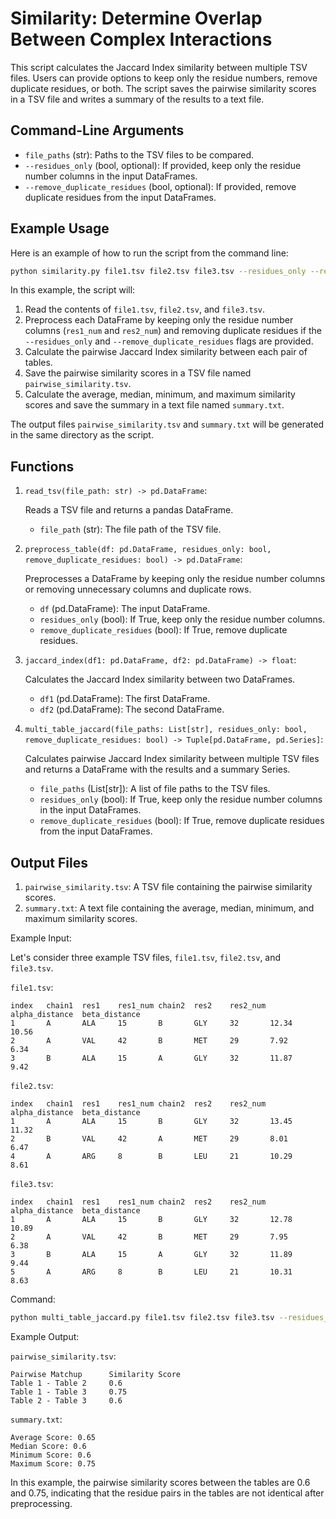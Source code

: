# Similarity: Determine Overlap Between Complex Interactions

This script calculates the Jaccard Index similarity between multiple TSV files. Users can provide options to keep only the residue numbers, remove duplicate residues, or both. The script saves the pairwise similarity scores in a TSV file and writes a summary of the results to a text file.

## Command-Line Arguments

* `file_paths` (str): Paths to the TSV files to be compared.
* `--residues_only` (bool, optional): If provided, keep only the residue number columns in the input DataFrames.
* `--remove_duplicate_residues` (bool, optional): If provided, remove duplicate residues from the input DataFrames.

## Example Usage

Here is an example of how to run the script from the command line:

```bash
python similarity.py file1.tsv file2.tsv file3.tsv --residues_only --remove_duplicate_residues
```

In this example, the script will:

1. Read the contents of `file1.tsv`, `file2.tsv`, and `file3.tsv`.
2. Preprocess each DataFrame by keeping only the residue number columns (`res1_num` and `res2_num`) and removing duplicate residues if the `--residues_only` and `--remove_duplicate_residues` flags are provided.
3. Calculate the pairwise Jaccard Index similarity between each pair of tables.
4. Save the pairwise similarity scores in a TSV file named `pairwise_similarity.tsv`.
5. Calculate the average, median, minimum, and maximum similarity scores and save the summary in a text file named `summary.txt`.

The output files `pairwise_similarity.tsv` and `summary.txt` will be generated in the same directory as the script.

## Functions

1. `read_tsv(file_path: str) -> pd.DataFrame`:

   Reads a TSV file and returns a pandas DataFrame.
   
   * `file_path` (str): The file path of the TSV file.

2. `preprocess_table(df: pd.DataFrame, residues_only: bool, remove_duplicate_residues: bool) -> pd.DataFrame`:

   Preprocesses a DataFrame by keeping only the residue number columns or removing unnecessary columns and duplicate rows.
   
   * `df` (pd.DataFrame): The input DataFrame.
   * `residues_only` (bool): If True, keep only the residue number columns.
   * `remove_duplicate_residues` (bool): If True, remove duplicate residues.

3. `jaccard_index(df1: pd.DataFrame, df2: pd.DataFrame) -> float`:

   Calculates the Jaccard Index similarity between two DataFrames.
   
   * `df1` (pd.DataFrame): The first DataFrame.
   * `df2` (pd.DataFrame): The second DataFrame.

4. `multi_table_jaccard(file_paths: List[str], residues_only: bool, remove_duplicate_residues: bool) -> Tuple[pd.DataFrame, pd.Series]`:

   Calculates pairwise Jaccard Index similarity between multiple TSV files and returns a DataFrame with the results and a summary Series.
   
   * `file_paths` (List[str]): A list of file paths to the TSV files.
   * `residues_only` (bool): If True, keep only the residue number columns in the input DataFrames.
   * `remove_duplicate_residues` (bool): If True, remove duplicate residues from the input DataFrames.

## Output Files

1. `pairwise_similarity.tsv`: A TSV file containing the pairwise similarity scores.
2. `summary.txt`: A text file containing the average, median, minimum, and maximum similarity scores.

Example Input:

Let's consider three example TSV files, `file1.tsv`, `file2.tsv`, and `file3.tsv`.

`file1.tsv`:

```
index   chain1  res1    res1_num chain2  res2    res2_num alpha_distance  beta_distance
1       A       ALA     15       B       GLY     32       12.34           10.56
2       A       VAL     42       B       MET     29       7.92            6.34
3       B       ALA     15       A       GLY     32       11.87           9.42
```

`file2.tsv`:

```
index   chain1  res1    res1_num chain2  res2    res2_num alpha_distance  beta_distance
1       A       ALA     15       B       GLY     32       13.45           11.32
2       B       VAL     42       A       MET     29       8.01            6.47
4       A       ARG     8        B       LEU     21       10.29           8.61
```

`file3.tsv`:

```
index   chain1  res1    res1_num chain2  res2    res2_num alpha_distance  beta_distance
1       A       ALA     15       B       GLY     32       12.78           10.89
2       A       VAL     42       B       MET     29       7.95            6.38
3       B       ALA     15       A       GLY     32       11.89           9.44
5       A       ARG     8        B       LEU     21       10.31           8.63
```

Command:

```bash
python multi_table_jaccard.py file1.tsv file2.tsv file3.tsv --residues_only --remove_duplicate_residues
```

Example Output:

`pairwise_similarity.tsv`:

```
Pairwise Matchup      Similarity Score
Table 1 - Table 2     0.6
Table 1 - Table 3     0.75
Table 2 - Table 3     0.6
```

`summary.txt`:

```
Average Score: 0.65
Median Score: 0.6
Minimum Score: 0.6
Maximum Score: 0.75
```

In this example, the pairwise similarity scores between the tables are 0.6 and 0.75, indicating that the residue pairs in the tables are not identical after preprocessing.